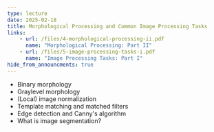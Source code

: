 ```yaml
---
type: lecture
date: 2025-02-18
title: Morphological Processing and Common Image Processing Tasks
links:
    - url: /files/4-morphological-processing-ii.pdf
      name: "Morphological Processing: Part II"
    - url: /files/5-image-processing-tasks-i.pdf
      name: "Image Processing Tasks: Part I"
hide_from_announcments: true
---
```

- Binary morphology
- Graylevel morphology
- (Local) image normalization
- Template matching and matched filters
- Edge detection and Canny's algorithm
- What is image segmentation?


